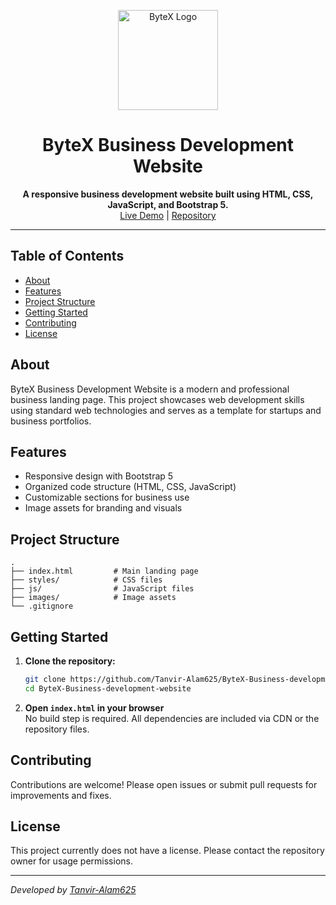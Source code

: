 <p align="center">
  <img src="https://byte-x.netlify.app/images/logo.png" alt="ByteX Logo" width="160" />
</p>

<h1 align="center">ByteX Business Development Website</h1>

<p align="center">
  <b>A responsive business development website built using HTML, CSS, JavaScript, and Bootstrap 5.</b><br>
  <a href="https://byte-x.netlify.app/">Live Demo</a> |
  <a href="https://github.com/Tanvir-Alam625/ByteX-Business-development-website">Repository</a>
</p>

---

## Table of Contents

- [About](#about)
- [Features](#features)
- [Project Structure](#project-structure)
- [Getting Started](#getting-started)
- [Contributing](#contributing)
- [License](#license)

## About

ByteX Business Development Website is a modern and professional business landing page. This project showcases web development skills using standard web technologies and serves as a template for startups and business portfolios.

## Features

- Responsive design with Bootstrap 5
- Organized code structure (HTML, CSS, JavaScript)
- Customizable sections for business use
- Image assets for branding and visuals

## Project Structure

```
.
├── index.html         # Main landing page
├── styles/            # CSS files
├── js/                # JavaScript files
├── images/            # Image assets
└── .gitignore
```

## Getting Started

1. **Clone the repository:**
   ```bash
   git clone https://github.com/Tanvir-Alam625/ByteX-Business-development-website.git
   cd ByteX-Business-development-website
   ```

2. **Open `index.html` in your browser**  
   No build step is required. All dependencies are included via CDN or the repository files.

## Contributing

Contributions are welcome! Please open issues or submit pull requests for improvements and fixes.

## License

This project currently does not have a license. Please contact the repository owner for usage permissions.

---
*Developed by [Tanvir-Alam625](https://github.com/Tanvir-Alam625)*
